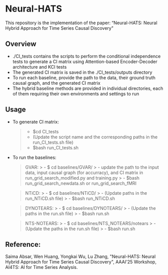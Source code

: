 # Neural-HATS

This repository is the implementation of the paper: “Neural-HATS: Neural Hybrid Approach for Time Series Causal Discovery" 

## Overview

- ./CI_tests contains the scripts to perform the conditional independence tests to generate a CI matrix using Attention-based Encoder-Decoder architecture and KCI tests
- The generated CI matrix is saved in the ./CI_tests/outputs directory
- To run each baseline, provide the path to the data, their ground truth causal graph, and the generated CI matrix
- The hybrid baseline methods are provided in individual directories, each of them requiring their own environments and settings to run

## Usage

- To generate CI matrix: 
    > - $cd CI_tests 
    > - (Update the script name and the corresponding paths in the run_CI_tests.sh file) 
    > - $bash run_CI_tests.sh 

- To run the baselines:
    > GVAR: 
            > - $ cd baselines/GVAR/
            > - update the path to the input data, input causal graph (for accurracy), and CI matrix in run_grid_search_modified.py and training.py 
            > - $bash run_grid_search_newdata.sh or run_grid_search_fMRI 

    > NTiCD: 
            > - $ cd baselines/NTiCD/
            > - (Update paths in the run_NTiCD.sh file) 
            > - $bash run_NTiCD.sh

    > DYNOTEARS: 
            > - $ cd baselines/DYNOTEARS/
            > - (Update the paths in the run.sh file) 
            > - $bash run.sh

    > NTS-NOTEARS: 
            > - $ cd baselines/NTS_NOTEARS/notears
            > - (Update the paths in the run.sh file) 
            > - $bash run.sh

## Reference:
Saima Absar, Wen Huang, Yongkai Wu, Lu Zhang, "Neural-HATS: Neural Hybrid Approach for Time Series Causal Discovery", AAAI'25 Workshop, AI4TS: AI for Time Series Analysis.
